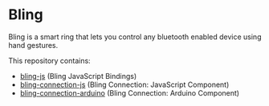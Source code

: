 # Bling

Bling is a smart ring that lets you control any bluetooth enabled device using hand gestures.

This repository contains:
* [bling-js](https://github.com/birkanu/bling/tree/master/bling-js) (Bling JavaScript Bindings)
* [bling-connection-js](https://github.com/birkanu/bling/tree/master/bling-connection-js) (Bling Connection: JavaScript Component)
* [bling-connection-arduino](https://github.com/birkanu/bling/tree/master/bling-connection-arduino) (Bling Connection: Arduino Component)
